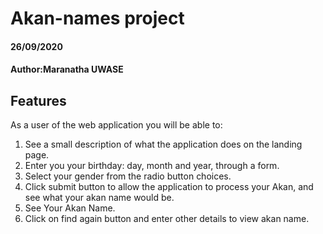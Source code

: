 # Akan-names project
#### 26/09/2020
#### Author:Maranatha UWASE
## Features
As a user of the web application you will be able to:
1. See a  small description of what the application does on the landing page.
2. Enter you your birthday: day, month and year, through a form.
3. Select your gender from the radio button choices.
4. Click submit button to allow the application to process your Akan, and see what your akan name would be.
5. See Your Akan Name.
6. Click on find again button and enter other details to view akan name.